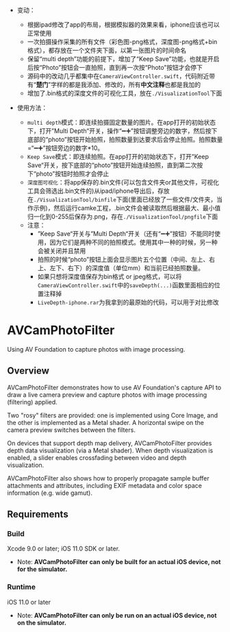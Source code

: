 - 变动：
  - 根据ipad修改了app的布局，根据模拟器的效果来看，iphone应该也可以正常使用
  - 一次拍摄操作采集的所有文件（彩色图-png格式，深度图-png格式+bin格式），都存放在一个文件夹下面，以第一张图片的时间命名
  - 保留“multi depth”功能的前提下，增加了“Keep Save”功能，也就是开启后按“Photo”按钮会一直拍照，直到再一次按“Photo”按钮才会停下
  - 源码中的改动几乎都集中在`CameraViewController.swift`，代码附近带有“**楚门**”字样的都是我添加、修改的，所有**中文注释**也都是我加的
  - 增加了.bin格式的深度文件的可视化工具，放在`./VisualizationTool`下面
  
- 使用方法：
  - `multi depth`模式：即连续拍摄固定数量的图片。在app打开的初始状态下，打开”Multi Depth“开关，操作“➖➕”按钮调整旁边的数字，然后按下底部的“photo”按钮开始拍照，拍照数量到达要求后会停止拍照。拍照数量=“➖➕”按钮旁边的数字*10。
  - `Keep Save`模式：即连续拍照。在app打开的初始状态下，打开”Keep Save“开关，按下底部的“photo”按钮开始连续拍照，直到第二次按下“photo”按钮时拍照才会停止
  - `深度图可视化`：将app保存的.bin文件(可以包含文件夹or其他文件，可视化工具会筛选出.bin文件的)从ipad/iphone导出后，存放在`./VisualizationTool/binfile`下面(里面已经放了一些文件/文件夹，当作示例)，然后运行camke工程，.bin文件会被读取然后根据最大、最小值归一化到0-255后保存为.png，存在`./VisualizationTool/pngfile`下面
  - 注意：
    - ”Keep Save“开关与”Multi Depth“开关（还有“➖➕”按钮）不能同时使用，因为它们是两种不同的拍照模式。使用其中一种的时候，另一种会被关闭并且禁用
    - 拍照的时候“photo”按钮上面会显示图片五个位置（中间、左上、右上、左下、右下）的深度值（单位mm）和当前已经拍照数量。
    - 如果只想将深度值保存为bin格式 or jpeg格式，可以将`CameraViewController.swift`中的`saveDepth(...)`函数里面相应的位置注释掉
    - `LiveDepth-iphone.rar`为我拿到的最原始的代码，可以用于对比修改

# AVCamPhotoFilter

Using AV Foundation to capture photos with image processing.

## Overview

AVCamPhotoFilter demonstrates how to use AV Foundation's capture API to draw a live camera preview and capture photos with image processing (filtering) applied.

Two "rosy" filters are provided: one is implemented using Core Image, and the other is implemented as a Metal shader. A horizontal swipe on the camera preview switches between the filters.

On devices that support depth map delivery, AVCamPhotoFilter provides depth data visualization (via a Metal shader). When depth visualization is enabled, a slider enables crossfading between video and depth visualization.

AVCamPhotoFilter also shows how to properly propagate sample buffer attachments and attributes, including EXIF metadata and color space information (e.g. wide gamut).

## Requirements

### Build

Xcode 9.0 or later; iOS 11.0 SDK or later.

- Note: **AVCamPhotoFilter can only be built for an actual iOS device, not for the simulator.**

### Runtime

iOS 11.0 or later

- Note: **AVCamPhotoFilter can only be run on an actual iOS device, not on the simulator.**
